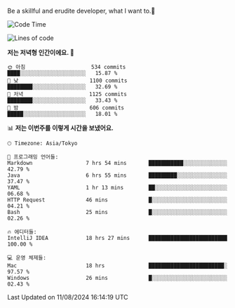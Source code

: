 Be a skillful and erudite developer, what I want to.👶

<!--START_SECTION:waka-->
![Code Time](http://img.shields.io/badge/Code%20Time-1%2C132%20hrs%2051%20mins-blue)

![Lines of code](https://img.shields.io/badge/%EC%A0%80%EB%8A%94%20%EC%97%AC%ED%83%9C%EA%B9%8C%EC%A7%80%20-2.8%20million%20%EC%A4%84%EC%9D%98%20%EC%BD%94%EB%93%9C%EB%A5%BC%20%EC%9E%91%EC%84%B1%ED%96%88%EC%96%B4%EC%9A%94.-blue)

**저는 저녁형 인간이에요. 🦉** 

```text
🌞 아침                     534 commits         ████░░░░░░░░░░░░░░░░░░░░░   15.87 % 
🌆 낮　                     1100 commits        ████████░░░░░░░░░░░░░░░░░   32.69 % 
🌃 저녁                     1125 commits        ████████░░░░░░░░░░░░░░░░░   33.43 % 
🌙 밤　                     606 commits         █████░░░░░░░░░░░░░░░░░░░░   18.01 % 
```


📊 **저는 이번주를 이렇게 시간을 보냈어요.** 

```text
🕑︎ Timezone: Asia/Tokyo

💬 프로그래밍 언어들: 
Markdown                 7 hrs 54 mins       ███████████░░░░░░░░░░░░░░   42.79 % 
Java                     6 hrs 55 mins       █████████░░░░░░░░░░░░░░░░   37.47 % 
YAML                     1 hr 13 mins        ██░░░░░░░░░░░░░░░░░░░░░░░   06.68 % 
HTTP Request             46 mins             █░░░░░░░░░░░░░░░░░░░░░░░░   04.21 % 
Bash                     25 mins             █░░░░░░░░░░░░░░░░░░░░░░░░   02.26 % 

🔥 에디터들: 
IntelliJ IDEA            18 hrs 27 mins      █████████████████████████   100.00 % 

💻 운영 체제들: 
Mac                      18 hrs              ████████████████████████░   97.57 % 
Windows                  26 mins             █░░░░░░░░░░░░░░░░░░░░░░░░   02.43 % 
```


 Last Updated on 11/08/2024 16:14:19 UTC
<!--END_SECTION:waka-->
